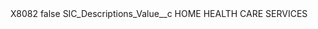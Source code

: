 <?xml version="1.0" encoding="UTF-8"?>
<CustomMetadata xmlns="http://soap.sforce.com/2006/04/metadata" xmlns:xsi="http://www.w3.org/2001/XMLSchema-instance" xmlns:xsd="http://www.w3.org/2001/XMLSchema">
    <label>X8082</label>
    <protected>false</protected>
    <values>
        <field>SIC_Descriptions_Value__c</field>
        <value xsi:type="xsd:string">HOME HEALTH CARE SERVICES</value>
    </values>
</CustomMetadata>
